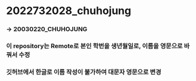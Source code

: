 # 2022732028_chuhojung
### -> 20030220_CHUHOJUNG

### 이 repository는 Remote로 본인 학번을 생년월일로, 이름을 영문으로 바꿔서 수정
### 깃허브에서 한글로 이름 작성이 불가하여 대문자 영문으로 변경

